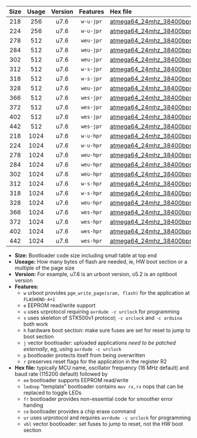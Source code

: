 |Size|Usage|Version|Features|Hex file|
|:-:|:-:|:-:|:-:|:--|
|218|256|u7.6|`w-u-jpr`|[atmega64_24mhz_38400bps_ur_vbl.hex](https://raw.githubusercontent.com/stefanrueger/urboot/main/bootloaders/atmega64/fcpu_24mhz/38400_bps/atmega64_24mhz_38400bps_ur_vbl.hex)|
|224|256|u7.6|`w-u-jpr`|[atmega64_24mhz_38400bps_lednop_ur_vbl.hex](https://raw.githubusercontent.com/stefanrueger/urboot/main/bootloaders/atmega64/fcpu_24mhz/38400_bps/atmega64_24mhz_38400bps_lednop_ur_vbl.hex)|
|278|512|u7.6|`weu-jpr`|[atmega64_24mhz_38400bps_ee_ur_vbl.hex](https://raw.githubusercontent.com/stefanrueger/urboot/main/bootloaders/atmega64/fcpu_24mhz/38400_bps/atmega64_24mhz_38400bps_ee_ur_vbl.hex)|
|284|512|u7.6|`weu-jpr`|[atmega64_24mhz_38400bps_ee_lednop_ur_vbl.hex](https://raw.githubusercontent.com/stefanrueger/urboot/main/bootloaders/atmega64/fcpu_24mhz/38400_bps/atmega64_24mhz_38400bps_ee_lednop_ur_vbl.hex)|
|302|512|u7.6|`weu-jpr`|[atmega64_24mhz_38400bps_ee_lednop_fr_ur_vbl.hex](https://raw.githubusercontent.com/stefanrueger/urboot/main/bootloaders/atmega64/fcpu_24mhz/38400_bps/atmega64_24mhz_38400bps_ee_lednop_fr_ur_vbl.hex)|
|312|512|u7.6|`w-s-jpr`|[atmega64_24mhz_38400bps_vbl.hex](https://raw.githubusercontent.com/stefanrueger/urboot/main/bootloaders/atmega64/fcpu_24mhz/38400_bps/atmega64_24mhz_38400bps_vbl.hex)|
|318|512|u7.6|`w-s-jpr`|[atmega64_24mhz_38400bps_lednop_vbl.hex](https://raw.githubusercontent.com/stefanrueger/urboot/main/bootloaders/atmega64/fcpu_24mhz/38400_bps/atmega64_24mhz_38400bps_lednop_vbl.hex)|
|328|512|u7.6|`weu-jpr`|[atmega64_24mhz_38400bps_ee_lednop_fr_ce_ur_vbl.hex](https://raw.githubusercontent.com/stefanrueger/urboot/main/bootloaders/atmega64/fcpu_24mhz/38400_bps/atmega64_24mhz_38400bps_ee_lednop_fr_ce_ur_vbl.hex)|
|366|512|u7.6|`wes-jpr`|[atmega64_24mhz_38400bps_ee_vbl.hex](https://raw.githubusercontent.com/stefanrueger/urboot/main/bootloaders/atmega64/fcpu_24mhz/38400_bps/atmega64_24mhz_38400bps_ee_vbl.hex)|
|372|512|u7.6|`wes-jpr`|[atmega64_24mhz_38400bps_ee_lednop_vbl.hex](https://raw.githubusercontent.com/stefanrueger/urboot/main/bootloaders/atmega64/fcpu_24mhz/38400_bps/atmega64_24mhz_38400bps_ee_lednop_vbl.hex)|
|402|512|u7.6|`wes-jpr`|[atmega64_24mhz_38400bps_ee_lednop_fr_vbl.hex](https://raw.githubusercontent.com/stefanrueger/urboot/main/bootloaders/atmega64/fcpu_24mhz/38400_bps/atmega64_24mhz_38400bps_ee_lednop_fr_vbl.hex)|
|442|512|u7.6|`wes-jpr`|[atmega64_24mhz_38400bps_ee_lednop_fr_ce_vbl.hex](https://raw.githubusercontent.com/stefanrueger/urboot/main/bootloaders/atmega64/fcpu_24mhz/38400_bps/atmega64_24mhz_38400bps_ee_lednop_fr_ce_vbl.hex)|
|218|1024|u7.6|`w-u-hpr`|[atmega64_24mhz_38400bps_ur.hex](https://raw.githubusercontent.com/stefanrueger/urboot/main/bootloaders/atmega64/fcpu_24mhz/38400_bps/atmega64_24mhz_38400bps_ur.hex)|
|224|1024|u7.6|`w-u-hpr`|[atmega64_24mhz_38400bps_lednop_ur.hex](https://raw.githubusercontent.com/stefanrueger/urboot/main/bootloaders/atmega64/fcpu_24mhz/38400_bps/atmega64_24mhz_38400bps_lednop_ur.hex)|
|278|1024|u7.6|`weu-hpr`|[atmega64_24mhz_38400bps_ee_ur.hex](https://raw.githubusercontent.com/stefanrueger/urboot/main/bootloaders/atmega64/fcpu_24mhz/38400_bps/atmega64_24mhz_38400bps_ee_ur.hex)|
|284|1024|u7.6|`weu-hpr`|[atmega64_24mhz_38400bps_ee_lednop_ur.hex](https://raw.githubusercontent.com/stefanrueger/urboot/main/bootloaders/atmega64/fcpu_24mhz/38400_bps/atmega64_24mhz_38400bps_ee_lednop_ur.hex)|
|302|1024|u7.6|`weu-hpr`|[atmega64_24mhz_38400bps_ee_lednop_fr_ur.hex](https://raw.githubusercontent.com/stefanrueger/urboot/main/bootloaders/atmega64/fcpu_24mhz/38400_bps/atmega64_24mhz_38400bps_ee_lednop_fr_ur.hex)|
|312|1024|u7.6|`w-s-hpr`|[atmega64_24mhz_38400bps.hex](https://raw.githubusercontent.com/stefanrueger/urboot/main/bootloaders/atmega64/fcpu_24mhz/38400_bps/atmega64_24mhz_38400bps.hex)|
|318|1024|u7.6|`w-s-hpr`|[atmega64_24mhz_38400bps_lednop.hex](https://raw.githubusercontent.com/stefanrueger/urboot/main/bootloaders/atmega64/fcpu_24mhz/38400_bps/atmega64_24mhz_38400bps_lednop.hex)|
|328|1024|u7.6|`weu-hpr`|[atmega64_24mhz_38400bps_ee_lednop_fr_ce_ur.hex](https://raw.githubusercontent.com/stefanrueger/urboot/main/bootloaders/atmega64/fcpu_24mhz/38400_bps/atmega64_24mhz_38400bps_ee_lednop_fr_ce_ur.hex)|
|366|1024|u7.6|`wes-hpr`|[atmega64_24mhz_38400bps_ee.hex](https://raw.githubusercontent.com/stefanrueger/urboot/main/bootloaders/atmega64/fcpu_24mhz/38400_bps/atmega64_24mhz_38400bps_ee.hex)|
|372|1024|u7.6|`wes-hpr`|[atmega64_24mhz_38400bps_ee_lednop.hex](https://raw.githubusercontent.com/stefanrueger/urboot/main/bootloaders/atmega64/fcpu_24mhz/38400_bps/atmega64_24mhz_38400bps_ee_lednop.hex)|
|402|1024|u7.6|`wes-hpr`|[atmega64_24mhz_38400bps_ee_lednop_fr.hex](https://raw.githubusercontent.com/stefanrueger/urboot/main/bootloaders/atmega64/fcpu_24mhz/38400_bps/atmega64_24mhz_38400bps_ee_lednop_fr.hex)|
|442|1024|u7.6|`wes-hpr`|[atmega64_24mhz_38400bps_ee_lednop_fr_ce.hex](https://raw.githubusercontent.com/stefanrueger/urboot/main/bootloaders/atmega64/fcpu_24mhz/38400_bps/atmega64_24mhz_38400bps_ee_lednop_fr_ce.hex)|

- **Size:** Bootloader code size including small table at top end
- **Useage:** How many bytes of flash are needed, ie, HW boot section or a multiple of the page size
- **Version:** For example, u7.6 is an urboot version, o5.2 is an optiboot version
- **Features:**
  + `w` urboot provides `pgm_write_page(sram, flash)` for the application at `FLASHEND-4+1`
  + `e` EEPROM read/write support
  + `u` uses urprotocol requiring `avrdude -c urclock` for programming
  + `s` uses skeleton of STK500v1 protocol; `-c urclock` and `-c arduino` both work
  + `h` hardware boot section: make sure fuses are set for reset to jump to boot section
  + `j` vector bootloader: uploaded applications *need to be patched externally*, eg, using `avrdude -c urclock`
  + `p` bootloader protects itself from being overwritten
  + `r` preserves reset flags for the application in the register R2
- **Hex file:** typically MCU name, oscillator frequency (16 MHz default) and baud rate (115200 default) followed by
  + `ee` bootloader supports EEPROM read/write
  + `lednop` "template" bootloader contains `mov rx,rx` nops that can be replaced to toggle LEDs
  + `fr` bootloader provides non-essential code for smoother error handing
  + `ce` bootloader provides a chip erase command
  + `ur` uses urprotocol and requires `avrdude -c urclock` for programming
  + `vbl` vector bootloader: set fuses to jump to reset, not the HW boot section
